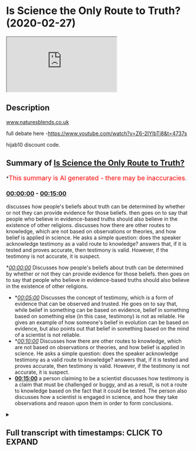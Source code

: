 # Is Science the Only Route to Truth? (2020-02-27)

<iframe loading='lazy' src='https://www.youtube.com/embed/O2DE8vQCX2Y'></iframe>

## Description

www.naturesblends.co.uk 

full debate here -https://www.youtube.com/watch?v=Z6-2IYlbTj8&t=4737s

hijab10 discount code.

## Summary of [Is Science the Only Route to Truth?](https://www.youtube.com/watch?v=O2DE8vQCX2Y)


*<span style="color:red; font-size:125%">This summary is AI generated - there may be inaccuracies</span>.

### [00:00:00](https://www.youtube.com/watch?v=O2DE8vQCX2Y&t=0) - [00:15:00](https://www.youtube.com/watch?v=O2DE8vQCX2Y&t=900)

discusses how people's beliefs about truth can be determined by whether or not they can provide evidence for those beliefs. then goes on to say that people who believe in evidence-based truths should also believe in the existence of other religions. discusses how there are other routes to knowledge, which are not based on observations or theories, and how belief is applied in science. He asks a simple question: does the speaker acknowledge testimony as a valid route to knowledge? answers that, if it is tested and proves accurate, then testimony is valid. However, if the testimony is not accurate, it is suspect.

**[00:00:00](https://www.youtube.com/watch?v=O2DE8vQCX2Y&t=0)* Discusses how people's beliefs about truth can be determined by whether or not they can provide evidence for those beliefs. then goes on to say that people who believe in evidence-based truths should also believe in the existence of other religions.
* **[00:05:00](https://www.youtube.com/watch?v=O2DE8vQCX2Y&t=300)* Discusses the concept of testimony, which is a form of evidence that can be observed and trusted. He goes on to say that, while belief in something can be based on evidence, belief in something based on something else (in this case, testimony) is not as reliable. He gives an example of how someone's belief in evolution can be based on evidence, but also points out that belief in something based on the mind of a scientist is not reliable.
* **[00:10:00](https://www.youtube.com/watch?v=O2DE8vQCX2Y&t=600)* Discusses how there are other routes to knowledge, which are not based on observations or theories, and how belief is applied in science. He asks a simple question: does the speaker acknowledge testimony as a valid route to knowledge? answers that, if it is tested and proves accurate, then testimony is valid. However, if the testimony is not accurate, it is suspect.
* **[00:15:00](https://www.youtube.com/watch?v=O2DE8vQCX2Y&t=900)** a person claiming to be a scientist discusses how testimony is a claim that must be challenged or buggy, and as a result, is not a route to knowledge based on the fact that it could be tested. The person also discusses how a scientist is engaged in science, and how they take observations and reason upon them in order to form conclusions.

<details><summary><h2>Full transcript with timestamps: CLICK TO EXPAND</h2></summary>

[0:00:00](https://youtu.be/O2DE8vQCX2Y?t=0) Mollie Kuramoto laborer kettle guys make  
[0:00:02](https://youtu.be/O2DE8vQCX2Y?t=2) sure that you try these supplements out  
[0:00:05](https://youtu.be/O2DE8vQCX2Y?t=5) there very very good very healthy  
[0:00:07](https://youtu.be/O2DE8vQCX2Y?t=7) natural and you can check the link in  
[0:00:11](https://youtu.be/O2DE8vQCX2Y?t=11) the description box that is nature's  
[0:00:13](https://youtu.be/O2DE8vQCX2Y?t=13) blend black seed oil and they have other  
[0:00:15](https://youtu.be/O2DE8vQCX2Y?t=15) things as well oh yeah no editor boy boy  
[0:00:21](https://youtu.be/O2DE8vQCX2Y?t=21) boy  
[0:00:30](https://youtu.be/O2DE8vQCX2Y?t=30) you  
[0:00:38](https://youtu.be/O2DE8vQCX2Y?t=38) okay so this section will be a  
[0:00:40](https://youtu.be/O2DE8vQCX2Y?t=40) discussion a bit of back and forth  
[0:00:42](https://youtu.be/O2DE8vQCX2Y?t=42) between our two speakers I will be  
[0:00:44](https://youtu.be/O2DE8vQCX2Y?t=44) moderating to try and keep things on  
[0:00:46](https://youtu.be/O2DE8vQCX2Y?t=46) topic so forgive me for any mistakes I  
[0:00:49](https://youtu.be/O2DE8vQCX2Y?t=49) make hopefully I don't make any and this  
[0:00:52](https://youtu.be/O2DE8vQCX2Y?t=52) is a 15 minute section reminder that  
[0:00:54](https://youtu.be/O2DE8vQCX2Y?t=54) after the closing remarks after this  
[0:00:56](https://youtu.be/O2DE8vQCX2Y?t=56) there will be Q&A so please do send your  
[0:00:59](https://youtu.be/O2DE8vQCX2Y?t=59) Q&A questions to that slider yeah so  
[0:01:03](https://youtu.be/O2DE8vQCX2Y?t=63) without further ado whichever one of you  
[0:01:05](https://youtu.be/O2DE8vQCX2Y?t=65) wants to hello John  
[0:01:11](https://youtu.be/O2DE8vQCX2Y?t=71) yes so I think before we before we this  
[0:01:16](https://youtu.be/O2DE8vQCX2Y?t=76) before we start this discussion session  
[0:01:18](https://youtu.be/O2DE8vQCX2Y?t=78) it's very important to determine  
[0:01:20](https://youtu.be/O2DE8vQCX2Y?t=80) something do you believe your opinions  
[0:01:23](https://youtu.be/O2DE8vQCX2Y?t=83) matter or don't they matter they matter  
[0:01:25](https://youtu.be/O2DE8vQCX2Y?t=85) to me  
[0:01:26](https://youtu.be/O2DE8vQCX2Y?t=86) okay so okay don't matter to the  
[0:01:28](https://youtu.be/O2DE8vQCX2Y?t=88) universe no no because if you if you  
[0:01:30](https://youtu.be/O2DE8vQCX2Y?t=90) don't believe your own opinions matter  
[0:01:31](https://youtu.be/O2DE8vQCX2Y?t=91) then I'm not going to take them  
[0:01:32](https://youtu.be/O2DE8vQCX2Y?t=92) seriously is no point this discussion  
[0:01:33](https://youtu.be/O2DE8vQCX2Y?t=93) becomes absurd from that perspective  
[0:01:35](https://youtu.be/O2DE8vQCX2Y?t=95) then right so if the you might if you  
[0:01:37](https://youtu.be/O2DE8vQCX2Y?t=97) believe your opinions matter then  
[0:01:39](https://youtu.be/O2DE8vQCX2Y?t=99) obviously the Oh matter to us is work so  
[0:01:40](https://youtu.be/O2DE8vQCX2Y?t=100) because we're having it until until  
[0:01:42](https://youtu.be/O2DE8vQCX2Y?t=102) trying to have a discussion today  
[0:01:44](https://youtu.be/O2DE8vQCX2Y?t=104) regarding a very important topic so you  
[0:01:47](https://youtu.be/O2DE8vQCX2Y?t=107) do acknowledge your opinions matter  
[0:01:48](https://youtu.be/O2DE8vQCX2Y?t=108) right well in the confines of this room  
[0:01:52](https://youtu.be/O2DE8vQCX2Y?t=112) certainly yes so if we had this  
[0:01:54](https://youtu.be/O2DE8vQCX2Y?t=114) discussion outside this room would you  
[0:01:56](https://youtu.be/O2DE8vQCX2Y?t=116) think I mean it's a very simple question  
[0:02:00](https://youtu.be/O2DE8vQCX2Y?t=120) I mean you wouldn't be here today  
[0:02:01](https://youtu.be/O2DE8vQCX2Y?t=121) expressing your views if you didn't  
[0:02:02](https://youtu.be/O2DE8vQCX2Y?t=122) believe your opinions mattered  
[0:02:03](https://youtu.be/O2DE8vQCX2Y?t=123) well I was going to save my response to  
[0:02:07](https://youtu.be/O2DE8vQCX2Y?t=127) your challenge that why do I do this why  
[0:02:11](https://youtu.be/O2DE8vQCX2Y?t=131) don't why am I here debating for my  
[0:02:13](https://youtu.be/O2DE8vQCX2Y?t=133) closing remarks but okay I can take your  
[0:02:16](https://youtu.be/O2DE8vQCX2Y?t=136) question now I do it because I want to  
[0:02:19](https://youtu.be/O2DE8vQCX2Y?t=139) secular world you want to say I want a  
[0:02:22](https://youtu.be/O2DE8vQCX2Y?t=142) world in which religious opinions do not  
[0:02:27](https://youtu.be/O2DE8vQCX2Y?t=147) control political or educational matters  
[0:02:33](https://youtu.be/O2DE8vQCX2Y?t=153) okay so you just usually said you want a  
[0:02:36](https://youtu.be/O2DE8vQCX2Y?t=156) secular world where religious opinions  
[0:02:38](https://youtu.be/O2DE8vQCX2Y?t=158) do not have influence exactly so but to  
[0:02:41](https://youtu.be/O2DE8vQCX2Y?t=161) do that wouldn't you say if you're gonna  
[0:02:43](https://youtu.be/O2DE8vQCX2Y?t=163) be if we're gonna do this in in in a in  
[0:02:46](https://youtu.be/O2DE8vQCX2Y?t=166) a academic way at least when you say you  
[0:02:48](https://youtu.be/O2DE8vQCX2Y?t=168) would have to first understand and study  
[0:02:50](https://youtu.be/O2DE8vQCX2Y?t=170) all religions or look  
[0:02:51](https://youtu.be/O2DE8vQCX2Y?t=171) to them at least because which you  
[0:02:53](https://youtu.be/O2DE8vQCX2Y?t=173) obviously haven't done when it comes to  
[0:02:54](https://youtu.be/O2DE8vQCX2Y?t=174) Islam today right so why can't why have  
[0:02:56](https://youtu.be/O2DE8vQCX2Y?t=176) the the outlook already that that's what  
[0:02:59](https://youtu.be/O2DE8vQCX2Y?t=179) you want when you don't even know what  
[0:03:00](https://youtu.be/O2DE8vQCX2Y?t=180) Islam has to say regarding life  
[0:03:02](https://youtu.be/O2DE8vQCX2Y?t=182) regarding my life in the universe  
[0:03:04](https://youtu.be/O2DE8vQCX2Y?t=184) regarding other fundamental things that  
[0:03:06](https://youtu.be/O2DE8vQCX2Y?t=186) are relevant to us as human beings well  
[0:03:08](https://youtu.be/O2DE8vQCX2Y?t=188) that's a good question  
[0:03:10](https://youtu.be/O2DE8vQCX2Y?t=190) it's because without evidence for a god  
[0:03:14](https://youtu.be/O2DE8vQCX2Y?t=194) it doesn't really matter what any of the  
[0:03:17](https://youtu.be/O2DE8vQCX2Y?t=197) Scriptures of any religion do say so you  
[0:03:20](https://youtu.be/O2DE8vQCX2Y?t=200) might as well say that my Loch Ness  
[0:03:25](https://youtu.be/O2DE8vQCX2Y?t=205) monster is pink and like Nutella okay so  
[0:03:30](https://youtu.be/O2DE8vQCX2Y?t=210) let's try to unravel this a bit so now  
[0:03:32](https://youtu.be/O2DE8vQCX2Y?t=212) and I think it's important to highlight  
[0:03:33](https://youtu.be/O2DE8vQCX2Y?t=213) this John you seem to have a underlying  
[0:03:36](https://youtu.be/O2DE8vQCX2Y?t=216) premise which is evidence is what comes  
[0:03:39](https://youtu.be/O2DE8vQCX2Y?t=219) from observation yes and something that  
[0:03:42](https://youtu.be/O2DE8vQCX2Y?t=222) you can observe and study that way right  
[0:03:44](https://youtu.be/O2DE8vQCX2Y?t=224) yes so in other words I want I wasn't  
[0:03:46](https://youtu.be/O2DE8vQCX2Y?t=226) calling you someone who described the  
[0:03:47](https://youtu.be/O2DE8vQCX2Y?t=227) scientism if you if you and I'm sure  
[0:03:49](https://youtu.be/O2DE8vQCX2Y?t=229) everyone will acknowledge this I asked  
[0:03:51](https://youtu.be/O2DE8vQCX2Y?t=231) you to describe to something similar to  
[0:03:52](https://youtu.be/O2DE8vQCX2Y?t=232) scientism  
[0:03:53](https://youtu.be/O2DE8vQCX2Y?t=233) I don't want to label you that's what I  
[0:03:54](https://youtu.be/O2DE8vQCX2Y?t=234) said right it's just the correct you on  
[0:03:56](https://youtu.be/O2DE8vQCX2Y?t=236) that right but the point being do you  
[0:03:58](https://youtu.be/O2DE8vQCX2Y?t=238) acknowledge or is your view your outlook  
[0:04:00](https://youtu.be/O2DE8vQCX2Y?t=240) that science is the only way to truth  
[0:04:03](https://youtu.be/O2DE8vQCX2Y?t=243) yes okay good so do you not see the  
[0:04:06](https://youtu.be/O2DE8vQCX2Y?t=246) issues with that outlook or the problems  
[0:04:09](https://youtu.be/O2DE8vQCX2Y?t=249) of that outlook well you can try  
[0:04:11](https://youtu.be/O2DE8vQCX2Y?t=251) explaining it okay so okay so let me  
[0:04:13](https://youtu.be/O2DE8vQCX2Y?t=253) give you an example have you been  
[0:04:17](https://youtu.be/O2DE8vQCX2Y?t=257) have you been to India have you been to  
[0:04:20](https://youtu.be/O2DE8vQCX2Y?t=260) India no I haven't you haven't been to  
[0:04:22](https://youtu.be/O2DE8vQCX2Y?t=262) India I'd love to okay do you believe in  
[0:04:23](https://youtu.be/O2DE8vQCX2Y?t=263) the exists yes okay so you haven't been  
[0:04:27](https://youtu.be/O2DE8vQCX2Y?t=267) there you haven't observed it yet you  
[0:04:29](https://youtu.be/O2DE8vQCX2Y?t=269) believe it exists the effort is also  
[0:04:31](https://youtu.be/O2DE8vQCX2Y?t=271) insane okay so what so what do you mean  
[0:04:33](https://youtu.be/O2DE8vQCX2Y?t=273) by the evidence is very convincing  
[0:04:35](https://youtu.be/O2DE8vQCX2Y?t=275) I've seen photographs taken from space  
[0:04:38](https://youtu.be/O2DE8vQCX2Y?t=278) brilliant okay what else do we need more  
[0:04:42](https://youtu.be/O2DE8vQCX2Y?t=282) okay so okay fine no I was just giving  
[0:04:44](https://youtu.be/O2DE8vQCX2Y?t=284) you the benefit of the doubt that you  
[0:04:45](https://youtu.be/O2DE8vQCX2Y?t=285) can give us a bit more second what I  
[0:04:46](https://youtu.be/O2DE8vQCX2Y?t=286) know of people who have come from India  
[0:04:48](https://youtu.be/O2DE8vQCX2Y?t=288) yeah who have visited I think mine is  
[0:04:51](https://youtu.be/O2DE8vQCX2Y?t=291) there now okay and I I'm on messenger  
[0:04:54](https://youtu.be/O2DE8vQCX2Y?t=294) and Facebook okay with him he's  
[0:04:56](https://youtu.be/O2DE8vQCX2Y?t=296) currently where is he currently  
[0:05:00](https://youtu.be/O2DE8vQCX2Y?t=300) Calcutta currently so here's a problem  
[0:05:03](https://youtu.be/O2DE8vQCX2Y?t=303) Johnny you haven't observed India  
[0:05:06](https://youtu.be/O2DE8vQCX2Y?t=306) yourself yet you believe it exists based  
[0:05:08](https://youtu.be/O2DE8vQCX2Y?t=308) on photographs and people have been  
[0:05:10](https://youtu.be/O2DE8vQCX2Y?t=310) there now how do you know those  
[0:05:12](https://youtu.be/O2DE8vQCX2Y?t=312) photographs photographs are actually of  
[0:05:14](https://youtu.be/O2DE8vQCX2Y?t=314) India and that you know just be told  
[0:05:16](https://youtu.be/O2DE8vQCX2Y?t=316) they're of India well I think that you'd  
[0:05:24](https://youtu.be/O2DE8vQCX2Y?t=324) have to you're on a loser there because  
[0:05:26](https://youtu.be/O2DE8vQCX2Y?t=326) your hope you're having to try to  
[0:05:27](https://youtu.be/O2DE8vQCX2Y?t=327) rubbish all of the photographs taken  
[0:05:31](https://youtu.be/O2DE8vQCX2Y?t=331) from space by all of the space craft all  
[0:05:34](https://youtu.be/O2DE8vQCX2Y?t=334) of them orbiting satellites and all of  
[0:05:38](https://youtu.be/O2DE8vQCX2Y?t=338) the spacemen that have been in have you  
[0:05:40](https://youtu.be/O2DE8vQCX2Y?t=340) seen okay have you seen yourself  
[0:05:41](https://youtu.be/O2DE8vQCX2Y?t=341) satellites that are up there right now  
[0:05:44](https://youtu.be/O2DE8vQCX2Y?t=344) yes you can observe satellite have you  
[0:05:47](https://youtu.be/O2DE8vQCX2Y?t=347) observed them yourself through a  
[0:05:48](https://youtu.be/O2DE8vQCX2Y?t=348) telescope I have yes you have okay so  
[0:05:50](https://youtu.be/O2DE8vQCX2Y?t=350) here's the thing what I'm saying  
[0:05:51](https://youtu.be/O2DE8vQCX2Y?t=351) regarding India is you haven't observed  
[0:05:53](https://youtu.be/O2DE8vQCX2Y?t=353) it yourself so what I'm saying  
[0:05:55](https://youtu.be/O2DE8vQCX2Y?t=355) essentially is your belief India exists  
[0:05:57](https://youtu.be/O2DE8vQCX2Y?t=357) is based on something called testimony  
[0:05:59](https://youtu.be/O2DE8vQCX2Y?t=359) right in the it's called in philosophy  
[0:06:01](https://youtu.be/O2DE8vQCX2Y?t=361) this is known as authentic and valid  
[0:06:03](https://youtu.be/O2DE8vQCX2Y?t=363) testimony right which is by the way John  
[0:06:05](https://youtu.be/O2DE8vQCX2Y?t=365) an integral part of the scientific  
[0:06:06](https://youtu.be/O2DE8vQCX2Y?t=366) method  
[0:06:07](https://youtu.be/O2DE8vQCX2Y?t=367) well yes something you deny in your book  
[0:06:09](https://youtu.be/O2DE8vQCX2Y?t=369) itself but the the testament can itself  
[0:06:14](https://youtu.be/O2DE8vQCX2Y?t=374) be trusted I mean with the right  
[0:06:16](https://youtu.be/O2DE8vQCX2Y?t=376) equipment I can go and investigate  
[0:06:19](https://youtu.be/O2DE8vQCX2Y?t=379) sure that's a potential John but right  
[0:06:22](https://youtu.be/O2DE8vQCX2Y?t=382) now you haven't done that yet you  
[0:06:23](https://youtu.be/O2DE8vQCX2Y?t=383) believe in the exists right so your  
[0:06:26](https://youtu.be/O2DE8vQCX2Y?t=386) belief is not based upon what you can do  
[0:06:28](https://youtu.be/O2DE8vQCX2Y?t=388) as far as observing it it's based on  
[0:06:30](https://youtu.be/O2DE8vQCX2Y?t=390) something else so what I'm trying to  
[0:06:32](https://youtu.be/O2DE8vQCX2Y?t=392) highlight you John is that are you  
[0:06:34](https://youtu.be/O2DE8vQCX2Y?t=394) willing to acknowledge that there are  
[0:06:35](https://youtu.be/O2DE8vQCX2Y?t=395) other routes to knowledge other than  
[0:06:36](https://youtu.be/O2DE8vQCX2Y?t=396) just science which you're demonstrating  
[0:06:38](https://youtu.be/O2DE8vQCX2Y?t=398) right now by a highlighting that you  
[0:06:40](https://youtu.be/O2DE8vQCX2Y?t=400) believe in the existent observed it  
[0:06:42](https://youtu.be/O2DE8vQCX2Y?t=402) yourself pictures could be pictures are  
[0:06:44](https://youtu.be/O2DE8vQCX2Y?t=404) testimonial someone is telling you those  
[0:06:46](https://youtu.be/O2DE8vQCX2Y?t=406) pictures of India you're going by the  
[0:06:48](https://youtu.be/O2DE8vQCX2Y?t=408) testimony of people let me give you  
[0:06:50](https://youtu.be/O2DE8vQCX2Y?t=410) another example which may be closer to  
[0:06:52](https://youtu.be/O2DE8vQCX2Y?t=412) home which may help you a bit there if  
[0:06:53](https://youtu.be/O2DE8vQCX2Y?t=413) you don't mind right do you believe  
[0:06:55](https://youtu.be/O2DE8vQCX2Y?t=415) evolution the Darwinian mechanism is  
[0:06:57](https://youtu.be/O2DE8vQCX2Y?t=417) true yes okay I don't listen as a an X  
[0:07:03](https://youtu.be/O2DE8vQCX2Y?t=423) I'm steeped I don't use terms like I  
[0:07:06](https://youtu.be/O2DE8vQCX2Y?t=426) believe I use terms like the evidence  
[0:07:11](https://youtu.be/O2DE8vQCX2Y?t=431) is Church the evidence show shows that  
[0:07:14](https://youtu.be/O2DE8vQCX2Y?t=434) that evolution is a fact so you believe  
[0:07:17](https://youtu.be/O2DE8vQCX2Y?t=437) the Darwinian mechanism particular well  
[0:07:20](https://youtu.be/O2DE8vQCX2Y?t=440) now are you going to pin me down to a  
[0:07:22](https://youtu.be/O2DE8vQCX2Y?t=442) man who died 150 years ago or are you  
[0:07:24](https://youtu.be/O2DE8vQCX2Y?t=444) going to allow me to update us give us  
[0:07:27](https://youtu.be/O2DE8vQCX2Y?t=447) your definition how do you want equality  
[0:07:30](https://youtu.be/O2DE8vQCX2Y?t=450) on call it evolution just evolution  
[0:07:32](https://youtu.be/O2DE8vQCX2Y?t=452) engine at its basic level all evolution  
[0:07:35](https://youtu.be/O2DE8vQCX2Y?t=455) means is change and we can observe  
[0:07:39](https://youtu.be/O2DE8vQCX2Y?t=459) change happening yesterday yeah and we  
[0:07:42](https://youtu.be/O2DE8vQCX2Y?t=462) can see evidence which for which of a  
[0:07:47](https://youtu.be/O2DE8vQCX2Y?t=467) progression of things that happened in  
[0:07:49](https://youtu.be/O2DE8vQCX2Y?t=469) the past yep in the fossil record and so  
[0:07:51](https://youtu.be/O2DE8vQCX2Y?t=471) on and so the best explanation is that  
[0:07:55](https://youtu.be/O2DE8vQCX2Y?t=475) change happened in the past - okay good  
[0:07:58](https://youtu.be/O2DE8vQCX2Y?t=478) so so so this week like this good you're  
[0:08:01](https://youtu.be/O2DE8vQCX2Y?t=481) saying that so you so what I'm asking  
[0:08:02](https://youtu.be/O2DE8vQCX2Y?t=482) you specifically is do you believe the  
[0:08:05](https://youtu.be/O2DE8vQCX2Y?t=485) theory of evolution is true yes okay so  
[0:08:09](https://youtu.be/O2DE8vQCX2Y?t=489) in you saying yes have you done all of  
[0:08:12](https://youtu.be/O2DE8vQCX2Y?t=492) the observations which led to that  
[0:08:15](https://youtu.be/O2DE8vQCX2Y?t=495) conclusion basically this is the were  
[0:08:18](https://youtu.be/O2DE8vQCX2Y?t=498) you there that's coming from your own  
[0:08:21](https://youtu.be/O2DE8vQCX2Y?t=501) perspective because you said evidence is  
[0:08:23](https://youtu.be/O2DE8vQCX2Y?t=503) something which is observable yeah it's  
[0:08:25](https://youtu.be/O2DE8vQCX2Y?t=505) something that's repeatable and  
[0:08:26](https://youtu.be/O2DE8vQCX2Y?t=506) something that's sharable if anything  
[0:08:27](https://youtu.be/O2DE8vQCX2Y?t=507) and you've said also in your book and  
[0:08:28](https://youtu.be/O2DE8vQCX2Y?t=508) your videos that anything that comes  
[0:08:29](https://youtu.be/O2DE8vQCX2Y?t=509) from the human mind can't be trusted  
[0:08:32](https://youtu.be/O2DE8vQCX2Y?t=512) because it's tainted your words so the  
[0:08:35](https://youtu.be/O2DE8vQCX2Y?t=515) theory that you believe in is coming  
[0:08:37](https://youtu.be/O2DE8vQCX2Y?t=517) from the mind of a scientist no no the  
[0:08:40](https://youtu.be/O2DE8vQCX2Y?t=520) theory that I subscribe to is that  
[0:08:45](https://youtu.be/O2DE8vQCX2Y?t=525) change can be observed and potentially I  
[0:08:48](https://youtu.be/O2DE8vQCX2Y?t=528) can go and observe change you know I  
[0:08:50](https://youtu.be/O2DE8vQCX2Y?t=530) think have you seen the big petri dish  
[0:08:54](https://youtu.be/O2DE8vQCX2Y?t=534) experiment no I have a fantastic  
[0:08:56](https://youtu.be/O2DE8vQCX2Y?t=536) experiment they made a pet you know the  
[0:08:58](https://youtu.be/O2DE8vQCX2Y?t=538) petri dishes mhm yeah it's a it's a  
[0:09:01](https://youtu.be/O2DE8vQCX2Y?t=541) culture container which you put a  
[0:09:03](https://youtu.be/O2DE8vQCX2Y?t=543) nutrient jelly in and then you can grow  
[0:09:05](https://youtu.be/O2DE8vQCX2Y?t=545) bacteria okay they made a great big one  
[0:09:08](https://youtu.be/O2DE8vQCX2Y?t=548) some meter long and they've put two  
[0:09:11](https://youtu.be/O2DE8vQCX2Y?t=551) different bacteria no they put a  
[0:09:17](https://youtu.be/O2DE8vQCX2Y?t=557) bacterium same culture of bacteria in  
[0:09:20](https://youtu.be/O2DE8vQCX2Y?t=560) each end and in between them they've put  
[0:09:23](https://youtu.be/O2DE8vQCX2Y?t=563) increasing string  
[0:09:25](https://youtu.be/O2DE8vQCX2Y?t=565) of antibiotic okay 10% 20% 100% and  
[0:09:31](https://youtu.be/O2DE8vQCX2Y?t=571) initially the bacteria spread in the  
[0:09:36](https://youtu.be/O2DE8vQCX2Y?t=576) area where there's no antibiotic there's  
[0:09:39](https://youtu.be/O2DE8vQCX2Y?t=579) a video of this because it speeded up  
[0:09:41](https://youtu.be/O2DE8vQCX2Y?t=581) you know we use organisms that have a  
[0:09:44](https://youtu.be/O2DE8vQCX2Y?t=584) short lifetime because we can't observe  
[0:09:47](https://youtu.be/O2DE8vQCX2Y?t=587) yeah massive changes we don't live long  
[0:09:49](https://youtu.be/O2DE8vQCX2Y?t=589) enough okay so bacteria are perfect they  
[0:09:52](https://youtu.be/O2DE8vQCX2Y?t=592) reproduce every 20 minutes okay  
[0:09:54](https://youtu.be/O2DE8vQCX2Y?t=594) so initially they stay confined yep in  
[0:09:59](https://youtu.be/O2DE8vQCX2Y?t=599) the area where there's no antibiotic but  
[0:10:01](https://youtu.be/O2DE8vQCX2Y?t=601) a few of them you take and they can  
[0:10:03](https://youtu.be/O2DE8vQCX2Y?t=603) break out and pass into the area where  
[0:10:05](https://youtu.be/O2DE8vQCX2Y?t=605) the antibiotic is 10% okay more time  
[0:10:08](https://youtu.be/O2DE8vQCX2Y?t=608) goes by and an even smaller number  
[0:10:11](https://youtu.be/O2DE8vQCX2Y?t=611) mutate and they pass into the 20% so on  
[0:10:14](https://youtu.be/O2DE8vQCX2Y?t=614) and so forth you get a picture  
[0:10:15](https://youtu.be/O2DE8vQCX2Y?t=615) eventually they can colonize the hundred  
[0:10:17](https://youtu.be/O2DE8vQCX2Y?t=617) percent strength sure that's that's an  
[0:10:20](https://youtu.be/O2DE8vQCX2Y?t=620) observation change being a plane yes  
[0:10:23](https://youtu.be/O2DE8vQCX2Y?t=623) repeatedly sure and sherab lee yes you  
[0:10:26](https://youtu.be/O2DE8vQCX2Y?t=626) can watch it sir I agree today so let's  
[0:10:28](https://youtu.be/O2DE8vQCX2Y?t=628) make a distinction there there is a  
[0:10:30](https://youtu.be/O2DE8vQCX2Y?t=630) difference between observations of  
[0:10:31](https://youtu.be/O2DE8vQCX2Y?t=631) science and theories of science right  
[0:10:34](https://youtu.be/O2DE8vQCX2Y?t=634) yes so what I'm trying to highlight to  
[0:10:36](https://youtu.be/O2DE8vQCX2Y?t=636) you is that there are other routes to  
[0:10:38](https://youtu.be/O2DE8vQCX2Y?t=638) knowledge which are involved even within  
[0:10:40](https://youtu.be/O2DE8vQCX2Y?t=640) the scientific method itself which you  
[0:10:42](https://youtu.be/O2DE8vQCX2Y?t=642) have to rely upon for you to believe the  
[0:10:44](https://youtu.be/O2DE8vQCX2Y?t=644) conclusions of science well which you  
[0:10:46](https://youtu.be/O2DE8vQCX2Y?t=646) reject by the way so I want to know  
[0:10:48](https://youtu.be/O2DE8vQCX2Y?t=648) which way is it do you acknowledge that  
[0:10:49](https://youtu.be/O2DE8vQCX2Y?t=649) there are other routes to knowledge such  
[0:10:51](https://youtu.be/O2DE8vQCX2Y?t=651) as testimony well testimonial knowledge  
[0:10:53](https://youtu.be/O2DE8vQCX2Y?t=653) or do well firm to that science is the  
[0:10:55](https://youtu.be/O2DE8vQCX2Y?t=655) only way to truth where you are trying  
[0:10:56](https://youtu.be/O2DE8vQCX2Y?t=656) to put words into my mouth I'm asking  
[0:10:58](https://youtu.be/O2DE8vQCX2Y?t=658) you the question okay is trying to make  
[0:11:02](https://youtu.be/O2DE8vQCX2Y?t=662) me you see the trouble is the word  
[0:11:03](https://youtu.be/O2DE8vQCX2Y?t=663) belief has two meanings  
[0:11:07](https://youtu.be/O2DE8vQCX2Y?t=667) it can mean merely accepting something  
[0:11:11](https://youtu.be/O2DE8vQCX2Y?t=671) which we know to be true like you know  
[0:11:14](https://youtu.be/O2DE8vQCX2Y?t=674) if I jump off a roof of very probably  
[0:11:17](https://youtu.be/O2DE8vQCX2Y?t=677) for nobody would contest that so to all  
[0:11:22](https://youtu.be/O2DE8vQCX2Y?t=682) intents and purposes it does not need  
[0:11:24](https://youtu.be/O2DE8vQCX2Y?t=684) actively believing we can observe  
[0:11:27](https://youtu.be/O2DE8vQCX2Y?t=687) believing now in what are they calling  
[0:11:31](https://youtu.be/O2DE8vQCX2Y?t=691) give me a word for the the I'm lost  
[0:11:38](https://youtu.be/O2DE8vQCX2Y?t=698) big machine you put a person in and you  
[0:11:40](https://youtu.be/O2DE8vQCX2Y?t=700) watch his brain you put you give him  
[0:11:44](https://youtu.be/O2DE8vQCX2Y?t=704) radioactive material thank you yeah yeah  
[0:11:50](https://youtu.be/O2DE8vQCX2Y?t=710) medicals come on tell me the name that's  
[0:11:53](https://youtu.be/O2DE8vQCX2Y?t=713) it thank you mr I've been in one MRI  
[0:11:55](https://youtu.be/O2DE8vQCX2Y?t=715) scanner and the functional MRI scanner  
[0:11:59](https://youtu.be/O2DE8vQCX2Y?t=719) is the one way you can put in a decaying  
[0:12:02](https://youtu.be/O2DE8vQCX2Y?t=722) substance into the radioactivity  
[0:12:05](https://youtu.be/O2DE8vQCX2Y?t=725) decaying harmless into the bloodstream  
[0:12:07](https://youtu.be/O2DE8vQCX2Y?t=727) and watch where it congregates so if you  
[0:12:12](https://youtu.be/O2DE8vQCX2Y?t=732) give somebody in an MRI scanner pictures  
[0:12:16](https://youtu.be/O2DE8vQCX2Y?t=736) of things that need believing and  
[0:12:19](https://youtu.be/O2DE8vQCX2Y?t=739) pictures of things which are known you  
[0:12:21](https://youtu.be/O2DE8vQCX2Y?t=741) can see how actively thinking he is and  
[0:12:27](https://youtu.be/O2DE8vQCX2Y?t=747) things that need believing attract a lot  
[0:12:32](https://youtu.be/O2DE8vQCX2Y?t=752) of this activity things like my horse  
[0:12:37](https://youtu.be/O2DE8vQCX2Y?t=757) will win the race you need to actively  
[0:12:40](https://youtu.be/O2DE8vQCX2Y?t=760) believe that but things like yesterday  
[0:12:45](https://youtu.be/O2DE8vQCX2Y?t=765) this horse won the race that's a  
[0:12:47](https://youtu.be/O2DE8vQCX2Y?t=767) foregone conclusion we know that is now  
[0:12:49](https://youtu.be/O2DE8vQCX2Y?t=769) a fact you don't need to believe that if  
[0:12:52](https://youtu.be/O2DE8vQCX2Y?t=772) it was really interesting the science  
[0:12:55](https://youtu.be/O2DE8vQCX2Y?t=775) lessons I'm sure is we got a lot to  
[0:12:57](https://youtu.be/O2DE8vQCX2Y?t=777) learn from you because you asked me  
[0:12:59](https://youtu.be/O2DE8vQCX2Y?t=779) about where I need to use belief in  
[0:13:02](https://youtu.be/O2DE8vQCX2Y?t=782) science no I'm asking a very simple  
[0:13:04](https://youtu.be/O2DE8vQCX2Y?t=784) question do you acknowledge that there  
[0:13:06](https://youtu.be/O2DE8vQCX2Y?t=786) are other routes to knowledge which I'm  
[0:13:08](https://youtu.be/O2DE8vQCX2Y?t=788) Ted go to the scientific method itself  
[0:13:09](https://youtu.be/O2DE8vQCX2Y?t=789) such as testimony oh don't you  
[0:13:11](https://youtu.be/O2DE8vQCX2Y?t=791) acknowledge that or you just think just  
[0:13:13](https://youtu.be/O2DE8vQCX2Y?t=793) purely oh because according to your book  
[0:13:15](https://youtu.be/O2DE8vQCX2Y?t=795) and you may want to change your opinion  
[0:13:16](https://youtu.be/O2DE8vQCX2Y?t=796) the observations repeatable and a  
[0:13:19](https://youtu.be/O2DE8vQCX2Y?t=799) shareable . according to that type of  
[0:13:21](https://youtu.be/O2DE8vQCX2Y?t=801) definition you're pigeon holing yourself  
[0:13:23](https://youtu.be/O2DE8vQCX2Y?t=803) in many ways because you're in a way  
[0:13:25](https://youtu.be/O2DE8vQCX2Y?t=805) you're denying the scientific enterprise  
[0:13:27](https://youtu.be/O2DE8vQCX2Y?t=807) you're denying science in itself right  
[0:13:29](https://youtu.be/O2DE8vQCX2Y?t=809) because so just tell me this should you  
[0:13:32](https://youtu.be/O2DE8vQCX2Y?t=812) do you believe in the theories of  
[0:13:34](https://youtu.be/O2DE8vQCX2Y?t=814) science the theories of science do not  
[0:13:37](https://youtu.be/O2DE8vQCX2Y?t=817) need believing I'm not saying the  
[0:13:39](https://youtu.be/O2DE8vQCX2Y?t=819) absolute I'm just asking seduced right I  
[0:13:41](https://youtu.be/O2DE8vQCX2Y?t=821) wouldn't claim they were absolute I  
[0:13:42](https://youtu.be/O2DE8vQCX2Y?t=822) claim that they are the best explanation  
[0:13:45](https://youtu.be/O2DE8vQCX2Y?t=825) currently and you do you acknowledge  
[0:13:46](https://youtu.be/O2DE8vQCX2Y?t=826) that they are also it was incorporated  
[0:13:49](https://youtu.be/O2DE8vQCX2Y?t=829) in the process of getting to the theory  
[0:13:51](https://youtu.be/O2DE8vQCX2Y?t=831) there are other  
[0:13:51](https://youtu.be/O2DE8vQCX2Y?t=831) elements such as testimony reasoning  
[0:13:54](https://youtu.be/O2DE8vQCX2Y?t=834) which argumentation let done yes every  
[0:13:59](https://youtu.be/O2DE8vQCX2Y?t=839) theory makes predictions yeah and at  
[0:14:02](https://youtu.be/O2DE8vQCX2Y?t=842) that stage you can believe the  
[0:14:04](https://youtu.be/O2DE8vQCX2Y?t=844) prediction or not it we've recorded a  
[0:14:06](https://youtu.be/O2DE8vQCX2Y?t=846) hypothesis and there will be rival  
[0:14:09](https://youtu.be/O2DE8vQCX2Y?t=849) hypotheses just like their arrival  
[0:14:11](https://youtu.be/O2DE8vQCX2Y?t=851) runners in a horse race and you can  
[0:14:14](https://youtu.be/O2DE8vQCX2Y?t=854) choose your favorite okay  
[0:14:16](https://youtu.be/O2DE8vQCX2Y?t=856) and that is where belief is applied in  
[0:14:19](https://youtu.be/O2DE8vQCX2Y?t=859) science so you'll acknowledge that at  
[0:14:20](https://youtu.be/O2DE8vQCX2Y?t=860) the frontiers where we don't know okay  
[0:14:24](https://youtu.be/O2DE8vQCX2Y?t=864) so in a simple way we've got one minute  
[0:14:26](https://youtu.be/O2DE8vQCX2Y?t=866) of the about two minutes left  
[0:14:27](https://youtu.be/O2DE8vQCX2Y?t=867) do you acknowledge testimony as a valid  
[0:14:31](https://youtu.be/O2DE8vQCX2Y?t=871) route to knowledge it's a simple  
[0:14:34](https://youtu.be/O2DE8vQCX2Y?t=874) question if you eye knowledge test to me  
[0:14:38](https://youtu.be/O2DE8vQCX2Y?t=878) which can be tested I acknowledge if you  
[0:14:41](https://youtu.be/O2DE8vQCX2Y?t=881) were to tell me that I can see a  
[0:14:45](https://youtu.be/O2DE8vQCX2Y?t=885) particular satellite going past at this  
[0:14:48](https://youtu.be/O2DE8vQCX2Y?t=888) moment then I know that if I get the  
[0:14:52](https://youtu.be/O2DE8vQCX2Y?t=892) right equipment  
[0:14:53](https://youtu.be/O2DE8vQCX2Y?t=893) I can check out your test you sure but  
[0:14:56](https://youtu.be/O2DE8vQCX2Y?t=896) that's a potential John otherwise your  
[0:14:59](https://youtu.be/O2DE8vQCX2Y?t=899) testimony is very suspect yeah I don't  
[0:15:02](https://youtu.be/O2DE8vQCX2Y?t=902) think you understanding my point right  
[0:15:04](https://youtu.be/O2DE8vQCX2Y?t=904) now because I could testify to you that  
[0:15:06](https://youtu.be/O2DE8vQCX2Y?t=906) I have fairies at the bottom of my gun  
[0:15:09](https://youtu.be/O2DE8vQCX2Y?t=909) and unless you go there in check for  
[0:15:11](https://youtu.be/O2DE8vQCX2Y?t=911) yourself you should doubt me  
[0:15:13](https://youtu.be/O2DE8vQCX2Y?t=913) sure but I'm not looking to get into the  
[0:15:16](https://youtu.be/O2DE8vQCX2Y?t=916) epistemology of things I'm asking you a  
[0:15:17](https://youtu.be/O2DE8vQCX2Y?t=917) very simple question do you consider  
[0:15:19](https://youtu.be/O2DE8vQCX2Y?t=919) testimony as a fundamental root to  
[0:15:22](https://youtu.be/O2DE8vQCX2Y?t=922) knowledge something that science is also  
[0:15:23](https://youtu.be/O2DE8vQCX2Y?t=923) dependent upon only if it can be checked  
[0:15:28](https://youtu.be/O2DE8vQCX2Y?t=928) but doesn't that is a testimony that you  
[0:15:32](https://youtu.be/O2DE8vQCX2Y?t=932) don't you don't take testimony as a  
[0:15:34](https://youtu.be/O2DE8vQCX2Y?t=934) route to knowledge based on the fact  
[0:15:35](https://youtu.be/O2DE8vQCX2Y?t=935) that it could be tested that's just that  
[0:15:38](https://youtu.be/O2DE8vQCX2Y?t=938) is so because the whole point of science  
[0:15:40](https://youtu.be/O2DE8vQCX2Y?t=940) is to challenge claims yeah testimony is  
[0:15:44](https://youtu.be/O2DE8vQCX2Y?t=944) a claim okay so it must be challenged or  
[0:15:48](https://youtu.be/O2DE8vQCX2Y?t=948) buggy so in order to be scientific okay  
[0:15:51](https://youtu.be/O2DE8vQCX2Y?t=951) so let me ask you this way do you  
[0:15:52](https://youtu.be/O2DE8vQCX2Y?t=952) acknowledge that science in science and  
[0:15:55](https://youtu.be/O2DE8vQCX2Y?t=955) you keep making it as simple as possible  
[0:15:56](https://youtu.be/O2DE8vQCX2Y?t=956) when you're engaged in science a  
[0:15:58](https://youtu.be/O2DE8vQCX2Y?t=958) scientist is doing the science  
[0:16:00](https://youtu.be/O2DE8vQCX2Y?t=960) they take observations Bertrand Russell  
[0:16:02](https://youtu.be/O2DE8vQCX2Y?t=962) for example highlighted that you as a  
[0:16:04](https://youtu.be/O2DE8vQCX2Y?t=964) scientist  
[0:16:04](https://youtu.be/O2DE8vQCX2Y?t=964) you take observations and you reason  
[0:16:06](https://youtu.be/O2DE8vQCX2Y?t=966) upon the observation that is time we  
[0:16:09](https://youtu.be/O2DE8vQCX2Y?t=969) fret we more time  
[0:16:27](https://youtu.be/O2DE8vQCX2Y?t=987) you  
[0:16:30](https://youtu.be/O2DE8vQCX2Y?t=990) Mollie Kuramoto liable careful guys make  
[0:16:33](https://youtu.be/O2DE8vQCX2Y?t=993) sure that you try these supplements out  
[0:16:36](https://youtu.be/O2DE8vQCX2Y?t=996) there very very good very healthy  
[0:16:39](https://youtu.be/O2DE8vQCX2Y?t=999) natural and you can check the link in  
[0:16:42](https://youtu.be/O2DE8vQCX2Y?t=1002) the description box that is nature's  
[0:16:44](https://youtu.be/O2DE8vQCX2Y?t=1004) blend black seed oil and they have other  
[0:16:47](https://youtu.be/O2DE8vQCX2Y?t=1007) things as well oh yeah no editor boy boy  
[0:16:52](https://youtu.be/O2DE8vQCX2Y?t=1012) boy  
</details>
